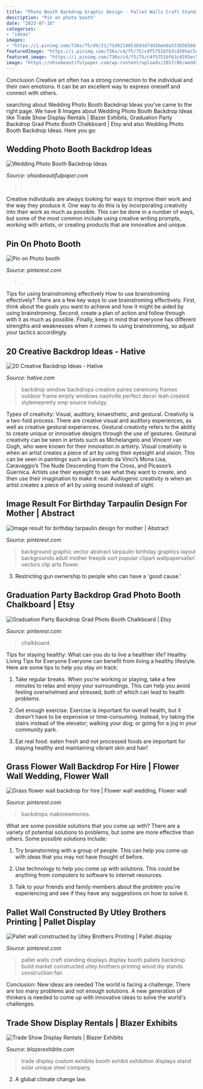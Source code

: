 ```yaml
---
title: "Photo Booth Backdrop Graphic Design - Pallet Walls Craft Standing Displays Display Booth Pallets Backdrop Build Market Constructed Utley Brothers Printing Wood Diy Stands Construction Fair"
description: "Pin on photo booth"
date: "2023-07-18"
categories:
- "ideas"
images:
- "https://i.pinimg.com/736x/75/d9/21/75d9219853b93d7dd2beb8a533b5850d.jpg"
featuredImage: "https://i.pinimg.com/736x/c4/f5/75/c4f5751bf63cd595ec5cee3ad9fb3bec.jpg"
featured_image: "https://i.pinimg.com/736x/c4/f5/75/c4f5751bf63cd595ec5cee3ad9fb3bec.jpg"
image: "https://ohsobeautifulpaper.com/wp-content/uploads/2017/06/wedding-photo-booth-backdrop-ribbon-osbp.jpg"
---
```



Conclusion
Creative art often has a strong connection to the individual and their own emotions. It can be an excellent way to express oneself and connect with others.

	

		
searching about Wedding Photo Booth Backdrop Ideas you've came to the right page. We have 8 Images about Wedding Photo Booth Backdrop Ideas like Trade Show Display Rentals | Blazer Exhibits, Graduation Party Backdrop Grad Photo Booth Chalkboard | Etsy and also Wedding Photo Booth Backdrop Ideas. Here you go:
		
    
## Wedding Photo Booth Backdrop Ideas

<img loading=lazy src="https://ohsobeautifulpaper.com/wp-content/uploads/2017/06/wedding-photo-booth-backdrop-ribbon-osbp.jpg" onerror="this.onerror=null;this.src='https://tse1.mm.bing.net/th?id=OIP.lDZny_YN2ZyuMkgorfV8kwHaJu&amp;pid=15.1';" alt="Wedding Photo Booth Backdrop Ideas">

_Source: ohsobeautifulpaper.com_

>. 

	

Creative individuals are always looking for ways to improve their work and the way they produce it. One way to do this is by incorporating creativity into their work as much as possible. This can be done in a number of ways, but some of the most common include using creative writing prompts, working with artists, or creating products that are innovative and unique.

    
## Pin On Photo Booth

<img loading=lazy src="https://i.pinimg.com/736x/d4/44/54/d444549cf758a0483cd2c85fc518f0c0.jpg" onerror="this.onerror=null;this.src='https://tse4.mm.bing.net/th?id=OIP.ltN18onk3mQCTbUmL9CDMAHaLH&amp;pid=15.1';" alt="Pin on Photo booth">

_Source: pinterest.com_

>. 

	

Tips for using brainstroming effectively
How to use brainstroming effectively?
There are a few key ways to use brainstroming effectively. First, think about the goals you want to achieve and how it might be aided by using brainstroming. Second, create a plan of action and follow through with it as much as possible. Finally, keep in mind that everyone has different strengths and weaknesses when it comes to using brainstroming, so adjust your tactics accordingly.

    
## 20 Creative Backdrop Ideas - Hative

<img loading=lazy src="https://hative.com/wp-content/uploads/2014/12/backdrop-ideas/3-creative-backdrop-ideas.jpg" onerror="this.onerror=null;this.src='https://tse1.mm.bing.net/th?id=OIP.hy99jvfeKtuCOEc16-4yQwHaLO&amp;pid=15.1';" alt="20 Creative Backdrop Ideas - Hative">

_Source: hative.com_

>backdrop window backdrops creative panes ceremony frames outdoor frame empty windows nashville perfect decor leah created stylemepretty smp source indulgy. 

	

Types of creativity: Visual, auditory, kinaesthetic, and gestural.
Creativity is a two-fold process. There are creative visual and auditory experiences, as well as creative gestural experiences. Gestural creativity refers to the ability to create unique or innovative designs through the use of gestures. Gestural creativity can be seen in artists such as Michelangelo and Vincent van Gogh, who were known for their innovation in artistry. Visual creativity is when an artist creates a piece of art by using their eyesight and vision. This can be seen in paintings such as Leonardo da Vinci’s Mona Lisa, Caravaggio’s The Nude Descending from the Cross, and Picasso’s Guernica. Artists use their eyesight to see what they want to create, and then use their imagination to make it real. Audiogenic creativity is when an artist creates a piece of art by using sound instead of sight.

    
## Image Result For Birthday Tarpaulin Design For Mother | Abstract

<img loading=lazy src="https://i.pinimg.com/736x/75/d9/21/75d9219853b93d7dd2beb8a533b5850d.jpg" onerror="this.onerror=null;this.src='https://tse3.mm.bing.net/th?id=OIP.hL1LRUr50dxdPdx4uqG6FQHaFm&amp;pid=15.1';" alt="Image result for birthday tarpaulin design for mother | Abstract">

_Source: pinterest.com_

>background graphic vector abstract tarpaulin birthday graphics layout backgrounds adult mother freepik sort popular clipart wallpapersafari vectors clip arts flower. 

	

3. Restricting gun ownership to people who can have a 'good cause.'

    
## Graduation Party Backdrop Grad Photo Booth Chalkboard | Etsy

<img loading=lazy src="https://i.pinimg.com/736x/c4/f5/75/c4f5751bf63cd595ec5cee3ad9fb3bec.jpg" onerror="this.onerror=null;this.src='https://tse3.mm.bing.net/th?id=OIP.PTbWFhrLx-JWyb3wxPhDEwHaFg&amp;pid=15.1';" alt="Graduation Party Backdrop Grad Photo Booth Chalkboard | Etsy">

_Source: pinterest.com_

>chalkboard. 

	

Tips for staying healthy: What can you do to live a healthier life?
Healthy Living Tips for Everyone
Everyone can benefit from living a healthy lifestyle. Here are some tips to help you stay on track:

1. Take regular breaks. When you’re working or playing, take a few minutes to relax and enjoy your surroundings. This can help you avoid feeling overwhelmed and stressed, both of which can lead to health problems.

2. Get enough exercise. Exercise is important for overall health, but it doesn’t have to be expensive or time-consuming. Instead, try taking the stairs instead of the elevator; walking your dog; or going for a jog in your community park.

3. Eat real food. eaten fresh and not processed foods are important for staying healthy and maintaining vibrant skin and hair!

    
## Grass Flower Wall Backdrop For Hire | Flower Wall Wedding, Flower Wall

<img loading=lazy src="https://i.pinimg.com/736x/33/95/98/339598d9c3e798f92a275245de0a3cf7.jpg" onerror="this.onerror=null;this.src='https://tse3.mm.bing.net/th?id=OIP.wcz8GxgaCgOIPQtNvtSL7wHaJ3&amp;pid=15.1';" alt="Grass flower wall backdrop for hire | Flower wall wedding, Flower wall">

_Source: pinterest.com_

>backdrops makinmemories. 

	

What are some possible solutions that you come up with?
There are a variety of potential solutions to problems, but some are more effective than others. Some possible solutions include:
1. Try brainstorming with a group of people. This can help you come up with ideas that you may not have thought of before.

2. Use technology to help you come up with solutions. This could be anything from computers to software to internet resources.

3. Talk to your friends and family members about the problem you're experiencing and see if they have any suggestions on how to solve it.

    
## Pallet Wall Constructed By Utley Brothers Printing | Pallet Display

<img loading=lazy src="https://i.pinimg.com/736x/5d/cd/2f/5dcd2fe9ceba3146da6ad231edaf2ceb--pallet-walls-pallet-art.jpg" onerror="this.onerror=null;this.src='https://tse3.mm.bing.net/th?id=OIP.0euLKHV81VhCdFcJUT_IkwHaJ3&amp;pid=15.1';" alt="Pallet wall constructed by Utley Brothers Printing | Pallet display">

_Source: pinterest.com_

>pallet walls craft standing displays display booth pallets backdrop build market constructed utley brothers printing wood diy stands construction fair. 

	

Conclusion: New ideas are needed
The world is facing a challenge. There are too many problems and not enough solutions. A new generation of thinkers is needed to come up with innovative ideas to solve the world's challenges.

    
## Trade Show Display Rentals | Blazer Exhibits

<img loading=lazy src="https://www.blazerexhibits.com/wp-content/uploads/2018/11/Solar-Steel-30x30-Custom-Exhibit-B-Photo.jpg" onerror="this.onerror=null;this.src='https://tse1.mm.bing.net/th?id=OIP.cgRhf-RrUJiOy-Olpnw-7AHaE8&amp;pid=15.1';" alt="Trade Show Display Rentals | Blazer Exhibits">

_Source: blazerexhibits.com_

>trade display custom exhibits booth exhibit exhibition displays stand solar unique steel company. 

	

2. A global climate change law.

